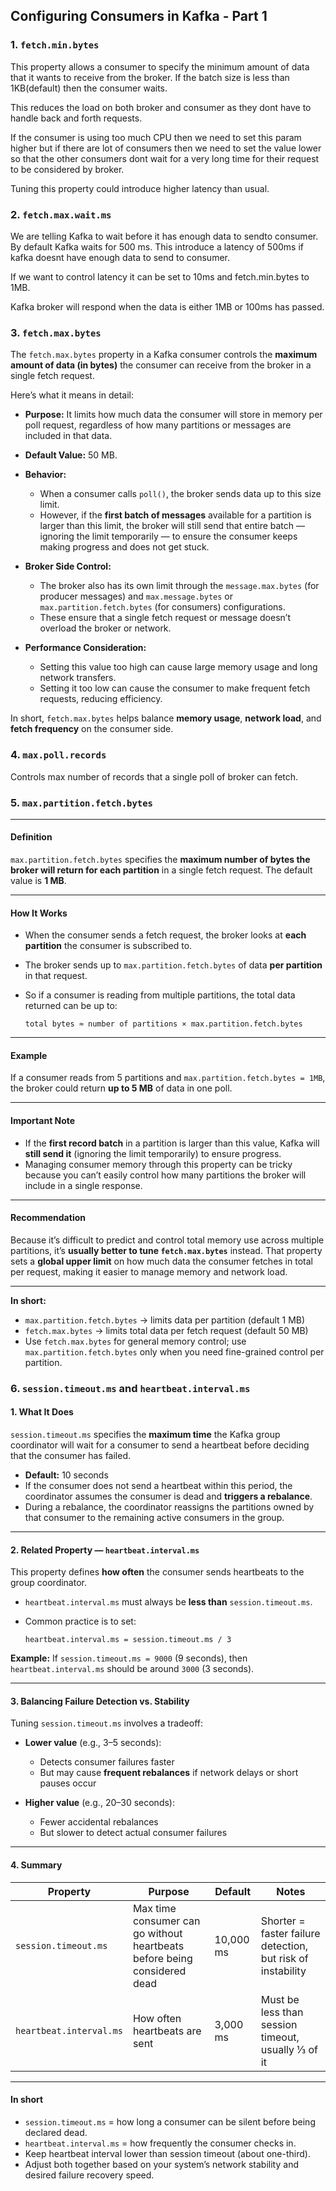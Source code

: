 ## Configuring Consumers in Kafka - Part 1

### 1. ```fetch.min.bytes```

This property allows a consumer to specify the minimum amount of data that it wants to receive from the broker. If the batch size is less than 1KB(default) then the consumer waits.

This reduces the load on both broker and consumer as they dont have to handle back and forth requests.

If the consumer is using too much CPU then we need to set this param higher but if there are lot of consumers then we need to set the value lower so that the other consumers 
dont wait for a very long time for their request to be considered by broker.

Tuning this property could introduce higher latency than usual.

### 2. ```fetch.max.wait.ms```

We are telling Kafka to wait before it has enough data to sendto consumer. By default Kafka waits for 500 ms. This introduce a latency of 500ms if kafka doesnt have enough data to send to consumer. 

If we want to control latency it can be set to 10ms and fetch.min.bytes to 1MB.

Kafka broker will respond when the data is either 1MB or 100ms has passed.

### 3. ```fetch.max.bytes```

The `fetch.max.bytes` property in a Kafka consumer controls the **maximum amount of data (in bytes)** the consumer can receive from the broker in a single fetch request.

Here’s what it means in detail:

* **Purpose:** It limits how much data the consumer will store in memory per poll request, regardless of how many partitions or messages are included in that data.
* **Default Value:** 50 MB.
* **Behavior:**

  * When a consumer calls `poll()`, the broker sends data up to this size limit.
  * However, if the **first batch of messages** available for a partition is larger than this limit, the broker will still send that entire batch — ignoring the limit temporarily — to ensure the consumer keeps making progress and does not get stuck.
* **Broker Side Control:**

  * The broker also has its own limit through the `message.max.bytes` (for producer messages) and `max.message.bytes` or `max.partition.fetch.bytes` (for consumers) configurations.
  * These ensure that a single fetch request or message doesn’t overload the broker or network.
* **Performance Consideration:**

  * Setting this value too high can cause large memory usage and long network transfers.
  * Setting it too low can cause the consumer to make frequent fetch requests, reducing efficiency.

In short, `fetch.max.bytes` helps balance **memory usage**, **network load**, and **fetch frequency** on the consumer side.

### 4. ```max.poll.records```

Controls max number of records that a single poll of broker can fetch.

### 5. ```max.partition.fetch.bytes```

---

#### **Definition**

`max.partition.fetch.bytes` specifies the **maximum number of bytes the broker will return for each partition** in a single fetch request.
The default value is **1 MB**.

---

#### **How It Works**

* When the consumer sends a fetch request, the broker looks at **each partition** the consumer is subscribed to.
* The broker sends up to `max.partition.fetch.bytes` of data **per partition** in that request.
* So if a consumer is reading from multiple partitions, the total data returned can be up to:

  ```
  total bytes ≈ number of partitions × max.partition.fetch.bytes
  ```

---

#### **Example**

If a consumer reads from 5 partitions and `max.partition.fetch.bytes = 1MB`,
the broker could return **up to 5 MB** of data in one poll.

---

#### **Important Note**

* If the **first record batch** in a partition is larger than this value, Kafka will **still send it** (ignoring the limit temporarily) to ensure progress.
* Managing consumer memory through this property can be tricky because you can’t easily control how many partitions the broker will include in a single response.

---

#### **Recommendation**

Because it’s difficult to predict and control total memory use across multiple partitions, it’s **usually better to tune `fetch.max.bytes`** instead.
That property sets a **global upper limit** on how much data the consumer fetches in total per request, making it easier to manage memory and network load.

---

**In short:**

* `max.partition.fetch.bytes` → limits data per partition (default 1 MB)
* `fetch.max.bytes` → limits total data per fetch request (default 50 MB)
* Use `fetch.max.bytes` for general memory control; use `max.partition.fetch.bytes` only when you need fine-grained control per partition.

### 6. ```session.timeout.ms``` and ```heartbeat.interval.ms```

#### **1. What It Does**

`session.timeout.ms` specifies the **maximum time** the Kafka group coordinator will wait for a consumer to send a heartbeat before deciding that the consumer has failed.

* **Default:** 10 seconds
* If the consumer does not send a heartbeat within this period, the coordinator assumes the consumer is dead and **triggers a rebalance**.
* During a rebalance, the coordinator reassigns the partitions owned by that consumer to the remaining active consumers in the group.

---

#### **2. Related Property — `heartbeat.interval.ms`**

This property defines **how often** the consumer sends heartbeats to the group coordinator.

* `heartbeat.interval.ms` must always be **less than** `session.timeout.ms`.
* Common practice is to set:

  ```
  heartbeat.interval.ms = session.timeout.ms / 3
  ```

**Example:**
If `session.timeout.ms = 9000` (9 seconds),
then `heartbeat.interval.ms` should be around `3000` (3 seconds).

---

#### **3. Balancing Failure Detection vs. Stability**

Tuning `session.timeout.ms` involves a tradeoff:

* **Lower value** (e.g., 3–5 seconds):

  * Detects consumer failures faster
  * But may cause **frequent rebalances** if network delays or short pauses occur

* **Higher value** (e.g., 20–30 seconds):

  * Fewer accidental rebalances
  * But slower to detect actual consumer failures

---

#### **4. Summary**

| Property                | Purpose                                                                  | Default   | Notes                                                       |
| ----------------------- | ------------------------------------------------------------------------ | --------- | ----------------------------------------------------------- |
| `session.timeout.ms`    | Max time consumer can go without heartbeats before being considered dead | 10,000 ms | Shorter = faster failure detection, but risk of instability |
| `heartbeat.interval.ms` | How often heartbeats are sent                                            | 3,000 ms  | Must be less than session timeout, usually ⅓ of it          |

---

#### **In short**

* `session.timeout.ms` = how long a consumer can be silent before being declared dead.
* `heartbeat.interval.ms` = how frequently the consumer checks in.
* Keep heartbeat interval lower than session timeout (about one-third).
* Adjust both together based on your system’s network stability and desired failure recovery speed.

